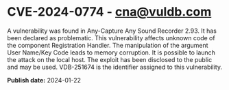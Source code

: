 # CVE-2024-0774 - cna@vuldb.com

A vulnerability was found in Any-Capture Any Sound Recorder 2.93. It has been declared as problematic. This vulnerability affects unknown code of the component Registration Handler. The manipulation of the argument User Name/Key Code leads to memory corruption. It is possible to launch the attack on the local host. The exploit has been disclosed to the public and may be used. VDB-251674 is the identifier assigned to this vulnerability.

**Publish date:** 2024-01-22
